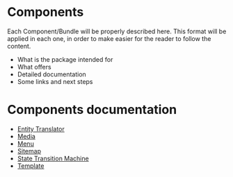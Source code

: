 # Components

Each Component/Bundle will be properly described here. This format will be 
applied in each one, in order to make easier for the reader to follow the 
content.

* What is the package intended for
* What offers
* Detailed documentation
* Some links and next steps

# Components documentation

* [Entity Translator](/component/entity-translator/)
* [Media](/component/media/)
* [Menu](/component/plugin/)
* [Sitemap](/component/sitemap/)
* [State Transition Machine](/component/state-transition-machine/)
* [Template](/component/template/)